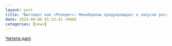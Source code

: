 ```yaml
---
layout: post
title: "Выглядят как «Резерв+»: Минобороны предупреждает о запуске россиянами фейковых приложений"
date: 2024-08-06 05:33:41 +0000
categories: [news]
---
```


[Читати далі](https://dengi.ua/budget/9748950-vyglyadyat-kak-rezerv-plus-minoborony-preduprezhdaet-o-zapuske-rossiyanami-fejkovykh-prilozhenij)
